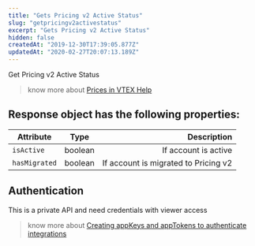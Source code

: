 ```yaml
---
title: "Gets Pricing v2 Active Status"
slug: "getpricingv2activestatus"
excerpt: "Gets Pricing v2 Active Status"
hidden: false
createdAt: "2019-12-30T17:39:05.877Z"
updatedAt: "2020-02-27T20:07:13.189Z"
---
```

Get Pricing v2 Active Status


> know more about [Prices in VTEX Help](https://help.vtex.com/en/tutorial/prices-v2)



## Response object has the following properties:


| Attribute    | Type        | Description |
| ------------ |:-----------:| -----------:|
| `isActive` | boolean |  If account is active |
| `hasMigrated` | boolean | If account is migrated to Pricing v2 |




## Authentication


This is a private API and need credentials with viewer access


> know more about [Creating appKeys and appTokens to authenticate integrations](https://help.vtex.com/en/tutorial/creating-appkeys-and-apptokens-to-authenticate-integrations)